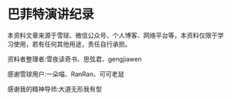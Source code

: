 # 巴菲特演讲纪录

本资料文章来源于雪球、微信公众号、个人博客、网络平台等，本资料仅限于学 习使用，若有任何其他用途，责任自行承担。

资料者整理者:雪夜读奇书、思弦君、gengjiawen

感谢雪球用户:一朵喵、RanRan、可可老鼠

感谢我的精神导师:大道无形我有型
